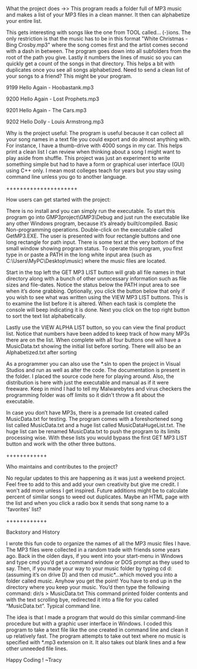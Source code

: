 What the project does ->>
This program reads a folder full of MP3 music and makes a list of your MP3 files in a clean manner.  It then can alphabetize your entire list.  

This gets interesting with songs like the one from TOOL called... (-)ions.  The only restriction is that the music has to be in this format "White Christmas - Bing Crosby.mp3" where the song comes first and the artist comes second with a dash in between.  The program goes down into all subfolders from the root of the path you give. Lastly it numbers the lines of music so you can quickly get a count of the songs in that directory.  This helps a bit with duplicates once you see all songs alphabetized.  Need to send a clean list of your songs to a friend?  This might be your program.

9199  Hello Again - Hoobastank.mp3

9200  Hello Again - Lost Prophets.mp3

9201  Hello Again - The Cars.mp3

9202  Hello Dolly - Louis Armstrong.mp3

Why is the project useful:  The program is useful because it can collect all your song names in a text file you could export and do almost anything with. For instance, I have a thumb-drive with 4000 songs in my car.  This helps print a clean list I can review when thinking about a song I might want to play aside from shuffle.  This project was just an experiment to write something simple but had to have a form or graphical user interface (GUI) using C++ only.  I mean most colleges teach for years but you stay using command line unless you go to another language.

+++++++++++++++++++++

How users can get started with the project:

There is no install and you can simply run the executable.  To start this program go into GMP3project\GMP3\Debug and just run the executable like any other Windows program, because it’s already built/compiled.  Basic Non-programming operations. Double-click on the executable called GetMP3.EXE. The user is presented with four rectangle buttons and one long rectangle for path input. There is some text at the very bottom of the small window showing program status. To operate this program, you first type in or paste a PATH in the long white input area (such as C:\Users\MyPC\Desktop\music) where the music files are located.  


Start in the top left the GET MP3 LIST button will grab all file names in that directory along with a bunch of other unnecessary information such as file sizes and file-dates. Notice the status below the PATH input area to see when it’s done grabbing.  Optionally, you click the button below that only if you wish to see what was written using the VIEW MP3 LIST buttons.  This is to examine the list before it is altered. When each task is complete the console will beep indicating it is done. Next you click on the top right button to sort the text list alphabetically.  

Lastly use the VIEW ALPHA LIST button, so you can view the final product list. Notice that numbers have been added to keep track of how many MP3s there are on the list.  When complete with all four buttons one will have a MusicData.txt showing the initial list before sorting.  There will also be an Alphabetized.txt after sorting

As a programmer you can also use the *.sln to open the project in Visual Studios and run as well as alter the code.  The documentation is present in the folder. I placed the source code here for playing around. Also, the distribution is here with just the executable and manual as if it were freeware.  Keep in mind I had to tell my Malwarebytes and virus checkers the programming folder was off limits so it didn't throw a fit about the executable.

In case you don’t have MP3s, there is a premade list created called MusicData.txt for testing.  The program comes with a foreshortened song list called MusicData.txt and a huge list called MusicDataHugeList.txt.  The huge list can be renamed MusicData.txt to push the program to its limits processing wise.  With these lists you would bypass the first GET MP3 LIST button and work with the other three buttons.

++++++++++++

Who maintains and contributes to the project?  

No regular updates to this are happening as it was just a weekend project. Feel free to add to this and add your own creativity but give me credit. I won't add more unless I get inspired.  Future additions might be to calculate percent of similar songs to weed out duplicates.  Maybe an HTML page with the list and when you click a radio box it sends that song name to a 'favorites' list?

++++++++++++

Backstory and History 

I wrote this fun code to organize the names of all the MP3 music files I have.  The MP3 files were collected in a random trade with friends some years ago. Back in the olden days, if you went into your start-menu in Windows and type cmd you’d get a command window or DOS prompt as they used to say.  Then, if you made your way to your music folder by typing cd d: (assuming it’s on drive D) and then cd music*…which moved you into a folder called music.  Anyhow you get the point!  You have to end up in the directory where you keep your music.  You’d then type the following command:   dir/s > MusicData.txt   This command printed folder contents and with the text scrolling bye, redirected it into a file for you called “MusicData.txt”.  Typical command line.

The idea is that I made a program that would do this similar command-line procedure but with a graphic user interface in Windows.  I coded this program to take a text file like the one created in command line and clean it up relatively fast.  The program attempts to take out text where no music is specified with *.mp3 extension on it.  It also takes out blank lines and a few other unneeded file lines.

Happy Coding !
~Tracy

